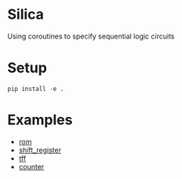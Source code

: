 # Silica
Using coroutines to specify sequential logic circuits

# Setup
```
pip install -e .
```

# Examples
* [rom](./notebooks/rom.ipynb)
* [shift_register](./notebooks/shift_register.ipynb)
* [tff](./notebooks/tff.ipynb)
* [counter](./notebooks/counter.ipynb)
